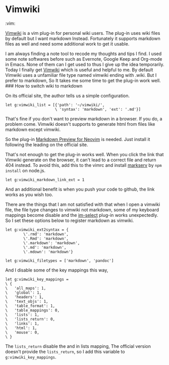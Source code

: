 # Vimwiki
:vim:

[Vimwiki](https://github.com/vimwiki/vimwiki) is a vim plug-in for personal
wiki users.  The plug-in uses wiki files by default but I want markdown
Instead.  Fortunately it supports markdown files as well and need some
additional work to get it usable. 

I am always finding a note tool to recode my thoughts and tips I find.  I used
some note softwares before such as Evernote, Google Keep and Org-mode in
Emacs.  None of them can I get used to thus I give up the idea temporarily.
Today I finally get [Vimwiki](https://github.com/vimwiki/vimwiki) which is
useful and helpful to me.  By default Vimwiki uses a unfamiliar file type
named vimwiki ending with .wiki.  But I prefer to markdown, So It takes me
some time to get the plug-in work well.  ### How to switch wiki to markdown

On its official site, the author tells us a simple configuration.

```vim
let g:vimwiki_list = [{'path': '~/vimwiki/',
                      \ 'syntax': 'markdown', 'ext': '.md'}]
```
That's fine if you don't want to preview markdown in a browser.  If you do, a
problem come.  Vimwiki doesn't supports to generate html from files like
markdown except vimwiki.

So the plug-in [Markdown Preview for
Neovim](https://github.com/iamcco/markdown-preview.nvim) is needed.  Just
install it following the leading on the official site.

That's not enough to get the plug-in works well.  When you click the link that
Vimwiki generate on the browser, it can't lead to a correct file and return
404 instead.  To avoid this, add this to the vimrc and install
[markserv](https://github.com/markserv/markserv) by `npm install` on node.js.

```vim
let g:vimwiki_markdown_link_ext = 1

```
And an additional benefit is when you push your code to github, the link works
as you wish too.

There are the things that I am not satisfied with that when I open a vimwiki
file, the file type changes to vimwiki not markdown, some of my keyboard
mappings become disable and the
[im-select](https://github.com/brglng/vim-im-select) plug-in works
unexpectedly.  So I set these options below to register markdown as vimwiki.

```vim
let g:vimwiki_ext2syntax = {
        \'.rmd': 'markdown',
        \'.Rmd': 'markdown',
        \'.markdown': 'markdown',
        \'.md': 'markdown',
        \'.mdown': 'markdown'}

let g:vimwiki_filetypes = ['markdown', 'pandoc']

```
And I disable some of the key mappings this way,

```vim
let g:vimwiki_key_mappings =
\ {
\   'all_maps': 1,
\   'global': 1,
\   'headers': 1,
\   'text_objs': 1,
\   'table_format': 1,
\   'table_mappings': 0,
\   'lists': 1,
\   'lists_return': 0,
\   'links': 1,
\   'html': 1,
\   'mouse': 0,
\ }

```
The `lists_return` disable the <CR> and <S-CR> in lists mapping, The official
version doesn't provide the `lists_return`, so I add this variable to
`g:vimwiki_key_mappings`. 

